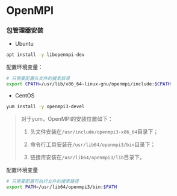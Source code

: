 # OpenMPI

### 包管理器安装

* Ubuntu

```bash
apt install -y libopenmpi-dev
```

配置环境变量：

```bash
# 只需要配置头文件的搜索目录
export CPATH=/usr/lib/x86_64-linux-gnu/openmpi/include:$CPATH
```

* CentOS

```bash
yum install -y openmpi3-devel
```

> 对于yum，OpenMPI的安装位置如下：
>
> 1. 头文件安装在`/usr/include/openmpi3-x86_64`目录下；
>
> 2. 命令行工具安装在`/usr/lib64/openmpi3/bin`目录下；
>
> 3. 链接库安装在`/usr/lib64/openmpi3/lib`目录下。

配置环境变量

```bash
# 只需要配置可执行文件的搜索路径
export PATH=/usr/lib64/openmpi3/bin:$PATH
```

